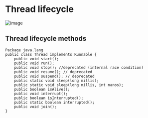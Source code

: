 # Thread lifecycle
![image](https://github.com/user-attachments/assets/ea661afc-d5f9-45cb-a697-e4dbcf2bce06)

## Thread lifecycle methods
~~~
Package java.lang
public class Thread implements Runnable {
    public void start();
    public void run();
    public void stop(); //deprecated (internal race condition)
    public void resume(); // deprecated
    public void suspend(); // deprecated
    public static void sleep(long millis);
    public static void sleep(long millis, int nanos);
    public boolean isAlive();
    public void interrupt();
    public boolean isInterrupted();
    public static boolean interrupted();
    public void join();
}
~~~
